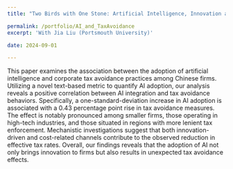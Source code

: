 ```yaml
---
title: "Two Birds with One Stone: Artificial Intelligence, Innovation and Corporate Tax Avoidance"

permalink: /portfolio/AI_and_TaxAvoidance
excerpt: 'With Jia Liu (Portsmouth University)'

date: 2024-09-01

---
```


This paper examines the association between the adoption of artificial intelligence and corporate tax avoidance practices among Chinese firms. Utilizing a novel text-based
metric to quantify AI adoption, our analysis reveals a positive correlation between AI integration and tax avoidance behaviors. Specifically, a one-standard-deviation
increase in AI adoption is associated with a 0.43 percentage point rise in tax avoidance measures. The effect is notably pronounced among smaller firms, those
operating in high-tech industries, and those situated in regions with more lenient tax enforcement. Mechanistic investigations suggest that both innovation-driven and
cost-related channels contribute to the observed reduction in effective tax rates. Overall, our findings reveals that the adoption of AI not only brings innovation to
firms but also results in unexpected tax avoidance effects.
